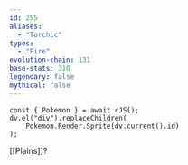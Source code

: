 ```yaml
---
id: 255
aliases:
  - "Torchic"
types:
  - "Fire"
evolution-chain: 131
base-stats: 310
legendary: false
mythical: false
---
```

```dataviewjs
const { Pokemon } = await cJS();
dv.el("div").replaceChildren(
	Pokemon.Render.Sprite(dv.current().id)
);
```

[[Plains]]?
